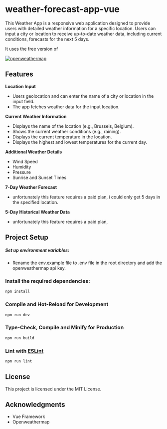 # weather-forecast-app-vue

This Weather App is a responsive web application designed to provide users with detailed weather information for a specific location. Users can input a city or location to receive up-to-date weather data, including current conditions, forecasts for the next 5 days.

It uses the free version of

[![openweathermap](https://img.shields.io/badge/openweathermap-E97627?style=for-the-badge&logo=openweathermap&logoColor=white)](https://openweathermap.org/api)


## Features

**Location Input**
* Users geolocation and can enter the name of a city or location in the input field.
* The app fetches weather data for the input location.

**Current Weather Information**
* Displays the name of the location (e.g., Brussels, Belgium).
* Shows the current weather conditions (e.g., raining).
* Displays the current temperature in the location.
* Displays the highest and lowest temperatures for the current day.

**Additional Weather Details**
* Wind Speed
* Humidity
* Pressure
* Sunrise and Sunset Times

**7-Day Weather Forecast**
- unfortunately this feature requires a paid plan, i could only get 5 days in the specified location.

**5-Day Historical Weather Data**
- unfortunately this feature requires a paid plan,

## Project Setup

##### Set up environment variables:
- Rename the env.example file to .env file in the root directory and add the openweathermap api key.


### Install the required dependencies:
 
```sh
npm install
```

### Compile and Hot-Reload for Development

```sh
npm run dev
```

### Type-Check, Compile and Minify for Production

```sh
npm run build
```

### Lint with [ESLint](https://eslint.org/)

```sh
npm run lint
```

## License

This project is licensed under the MIT License.

## Acknowledgments

- Vue Framework
- Openweathermap

